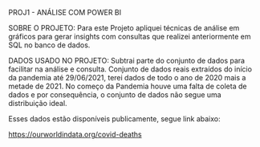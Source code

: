 PROJ1 - ANÁLISE COM POWER BI

SOBRE O PROJETO: Para este Projeto apliquei técnicas de análise em gráficos para gerar insights com consultas que realizei anteriormente em SQL no banco de dados. 

DADOS USADO NO PROJETO: Subtrai parte do conjunto de dados para facilitar na análise e consulta. Conjunto de dados reais extraídos do início da pandemia até 29/06/2021, terei dados de todo o ano de 2020 mais a metade de 2021. No começo da Pandemia houve uma falta de coleta de dados e por consequência, o conjunto de dados não segue uma distribuição ideal.

Esses dados estão disponíveis publicamente, segue link abaixo:

https://ourworldindata.org/covid-deaths
